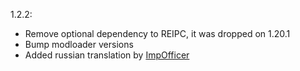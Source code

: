 1.2.2:
- Remove optional dependency to REIPC, it was dropped on 1.20.1
- Bump modloader versions
- Added russian translation by [ImpOfficer](https://github.com/ImpOfficer)